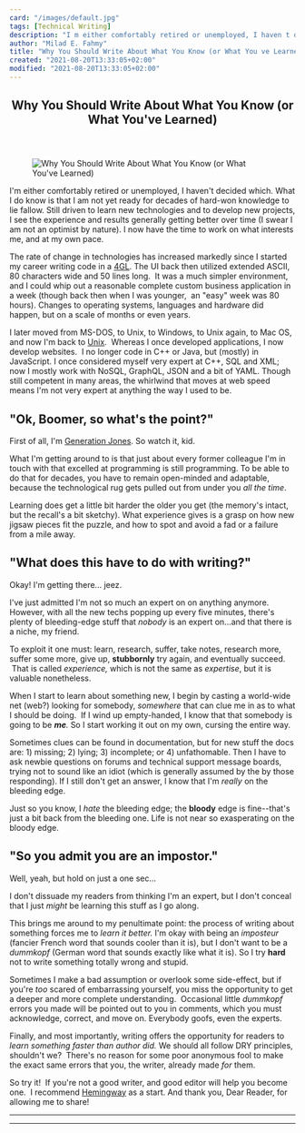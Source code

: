 ```yaml
---
card: "/images/default.jpg"
tags: [Technical Writing]
description: "I m either comfortably retired or unemployed, I haven t decid"
author: "Milad E. Fahmy"
title: "Why You Should Write About What You Know (or What You ve Learned)"
created: "2021-08-20T13:33:05+02:00"
modified: "2021-08-20T13:33:05+02:00"
---
```

<div class="site-wrapper">
<main id="site-main" class="site-main outer">
<div class="inner">
<article class="post-full post tag-technical-writing tag-learning tag-lifelong-learning tag-impostor-syndrome ">
<header class="post-full-header">
<h1 class="post-full-title">Why You Should Write About What You Know (or What You've Learned)</h1>
</header>
<figure class="post-full-image">
<picture>
<source media="(max-width: 700px)" sizes="1px" srcset="data:image/gif;base64,R0lGODlhAQABAIAAAAAAAP///yH5BAEAAAAALAAAAAABAAEAAAIBRAA7 1w">
<source media="(min-width: 701px)" sizes="(max-width: 800px) 400px,
(max-width: 1170px) 700px,
1400px" srcset="/news/content/images/size/w300/2019/12/image-2.jpg 300w,
/news/content/images/size/w600/2019/12/image-2.jpg 600w,
/news/content/images/size/w1000/2019/12/image-2.jpg 1000w,
/news/content/images/size/w2000/2019/12/image-2.jpg 2000w">
<img onerror="this.style.display='none'" src="/news/content/images/size/w2000/2019/12/image-2.jpg" alt="Why You Should Write About What You Know (or What You've Learned)">
</picture>
</figure>
<section class="post-full-content">
<div class="post-content">
<p>I'm either comfortably retired or unemployed, I haven't decided which. What I do know is that I am not yet ready for decades of hard-won knowledge to lie fallow. Still driven to learn new technologies and to develop new projects, I see the experience and results generally getting better over time (I swear I am not an optimist by nature). I now have the time to work on what interests me, and at my own pace.</p><p>The rate of change in technologies has increased markedly since I started my career writing code in a <a href="https://en.wikipedia.org/wiki/Fourth-generation_programming_language">4GL</a>. The UI back then utilized extended ASCII, 80 characters wide and 50 lines long. &nbsp;It was a much simpler environment, and I could whip out a reasonable complete custom business application in a week (though back then when I was younger, &nbsp;an "easy" week was 80 hours). Changes to operating systems, languages and hardware did happen, but on a scale of months or even years.</p><p>I later moved from MS-DOS, to Unix, to Windows, to Unix again, to Mac OS, and now I'm back to <a href="https://wiki.archlinux.org/index.php/Chrome_OS_devices/Crostini">Unix</a>. &nbsp;Whereas I once developed applications, I now develop websites. &nbsp;I no longer code in C++ or Java, but (mostly) in JavaScript. I once considered myself very expert at C++, SQL and XML; now I mostly work with NoSQL, GraphQL, JSON and a bit of YAML. Though still competent in many areas, the whirlwind that moves at web speed means I'm not very expert at anything the way I used to be.</p><h2 id="ok-boomer-so-what-s-the-point">"Ok, Boomer, so what's the point?"</h2><p>First of all, I'm <a href="https://en.wikipedia.org/wiki/Generation_Jones">Generation Jones</a>. So watch it, kid.</p><p>What I'm getting around to is that just about every former colleague I'm in touch with that excelled at programming is still programming. To be able to do that for decades, you have to remain open-minded and adaptable, because the technological rug gets pulled out from under you <em>all the time</em>. &nbsp;</p><p>Learning does get a little bit harder the older you get (the memory's intact, but the recall's a bit sketchy). What experience gives is a grasp on how new jigsaw pieces fit the puzzle, and how to spot and avoid a fad or a failure from a mile away.</p><h2 id="what-does-this-have-to-do-with-writing">"What does this have to do with writing?"</h2><p>Okay! I'm getting there... jeez.</p><p>I've just admitted I'm not so much an expert on on anything anymore. However, with all the new techs popping up every five minutes, there's plenty of bleeding-edge stuff that <em>nobody</em> is an expert on...and that there is a niche, my friend. </p><p>To exploit it one must: learn, research, suffer, take notes, research more, suffer some more, give up, <strong>stubbornly</strong> try again, and eventually succeed. &nbsp;That is called <em>experience,</em> which is not the same as <em>expertise</em>, but it is valuable nonetheless.</p><p>When I start to learn about something new, I begin by casting a world-wide net (web?) looking for somebody, <em>somewhere</em> that can clue me in as to what I should be doing. &nbsp;If I wind up empty-handed, I know that that somebody is going to be <strong><em>me</em></strong><em>.</em> So I start working it out on my own, cursing the entire way.</p><p>Sometimes clues can be found in documentation, but for new stuff the docs are: 1) missing; 2) lying; 3) incomplete; or 4) unfathomable. Then I have to ask newbie questions on forums and technical support message boards, trying not to sound like an idiot (which is generally assumed by the by those responding). If I still don't get an answer, I know that I'm <em>really</em> on the bleeding edge. &nbsp;</p><p>Just so you know, I <em>hate</em> the bleeding edge; the <strong>bloody</strong> edge is fine--that's just a bit back from the bleeding one. Life is not near so exasperating on the bloody edge.</p><h2 id="so-you-admit-you-are-an-impostor-">"So you admit you are an impostor."</h2><p>Well, yeah, but hold on just a one sec...</p><p>I don't dissuade my readers from thinking I'm an expert, but I don't conceal that I just <em>might</em> be learning this stuff as I go along. </p><p>This brings me around to my penultimate point: the process of writing about something forces me to <em>learn it better.</em> I'm okay with being an <em>imposteur</em> (fancier French word that sounds cooler than it is), but I don't want to be a <em>dummkopf</em> (German word that sounds exactly like what it is). So I try <strong>hard</strong> not to write something totally wrong and stupid. </p><p>Sometimes I make a bad assumption or overlook some side-effect, but if you're <em>too</em> scared of embarrassing yourself, you miss the opportunity to get a deeper and more complete understanding. &nbsp;Occasional little <em>dummkopf</em> errors you made will be pointed out to you in comments, which you must acknowledge, correct, and move on. Everybody goofs, even the experts.</p><p>Finally, and most importantly, writing offers the opportunity for readers to <em>learn something faster than author did.</em> We should all follow DRY principles, shouldn't we? &nbsp;There's no reason for some poor anonymous fool to make the exact same errors that you, the writer, already made <em>for</em> them.</p><p>So try it! &nbsp;If you're not a good writer, and good editor will help you become one. &nbsp;I recommend <a href="http://www.hemingwayapp.com/">Hemingway</a> as a start. And thank you, Dear Reader, for allowing me to share!</p>
</div>
<hr>
<hr>
</section>
</article>
</div>
</main>
</div>
<!-- Google Tag Manager (noscript) -->
<!-- End Google Tag Manager (noscript) -->

